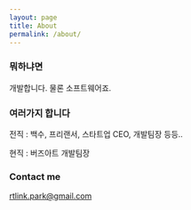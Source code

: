 ```yaml
---
layout: page
title: About
permalink: /about/
---
```


### 뭐하냐면 

개발합니다. 물론 소프트웨어죠.

### 여러가지 합니다

전직 : 백수, 프리랜서, 스타트업 CEO, 개발팀장 등등..

현직 : 버즈아트 개발팀장  

### Contact me

[rtlink.park@gmail.com](mailto:rtlink.park@gmail.com)